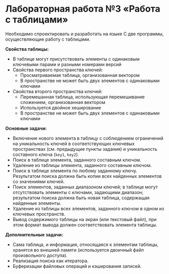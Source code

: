 # Лабораторная работа №3 «Работа с таблицами»

Необходимо спроектировать и разработать на языке C две программы, осуществляющие работу с таблицами.

**Свойства таблицы:**

- В таблице могут присутствовать элементы с одинаковым ключевыми парами и разными номерами версий
- Свойства первого пространства ключей:
    - Просматриваемая таблица, организованная вектором
    - В пространстве не может быть двух элементов с одинаковыми ключами
- Свойства второго пространства ключей:
    - Перемешанная таблица, использующая перемешивание сложением, организованная вектором
    - Используется двойное хеширование
    - В пространстве не может быть двух элементов с одинаковыми ключами

**Основные задачи:**

- Включение нового элемента в таблицу с соблюдением ограничений на уникальность ключей в соответствующих ключевых
  пространствах (см. предыдущие пункты задания) и уникальность составного ключа (`key1`, `key2`).
- Поиск в таблице элемента, заданного составным ключом.
- Удаление из таблицы элемента, заданного составным ключом.
- Поиск в таблице элемента по любому заданному ключу. Результатом поиска должна быть копии всех найденных элементов со
  значениями ключей.
- Поиск элементов, заданных диапазоном ключей; в таблице могут отсутствовать элементы с ключами, задающими диапазон;
  результатом поиска должна быть новая таблица, содержащая найденные элементы.
- Удаление из таблицы всех элементов, заданного ключом в одном из ключевых пространств.
- Вывод содержимого таблицы на экран (или текстовый файл), при этом формат вывода должен соответствовать элемента
  таблицы.

**Дополнительные задачи:**

- Сама таблица, и информация, относящаяся к элементам таблицы, хранятся во внешней памяти (используется двоичный файл
  произвольного доступа).
- Реализация поиска как итератора.
- Буферизации файловых операций и кэширования записей.
